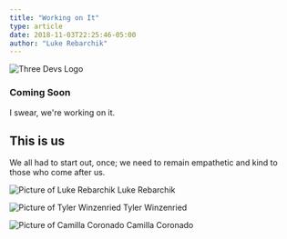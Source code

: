 ```yaml
---
title: "Working on It"
type: article
date: 2018-11-03T22:25:46-05:00
author: "Luke Rebarchik"
---
```


![Three Devs Logo](/assets/img/logo.png)

### Coming Soon

I swear, we're working on it.

## This is us

We all had to start out, once; we need to remain empathetic and kind to those who come after us.

![Picture of Luke Rebarchik](/assets/img/authors/luke-rebarchik.png)
Luke Rebarchik

![Picture of Tyler Winzenried](/assets/img/authors/tyler.png)
Tyler Winzenried

![Picture of Camilla Coronado](/assets/img/authors/camilla.png)
Camilla Coronado

